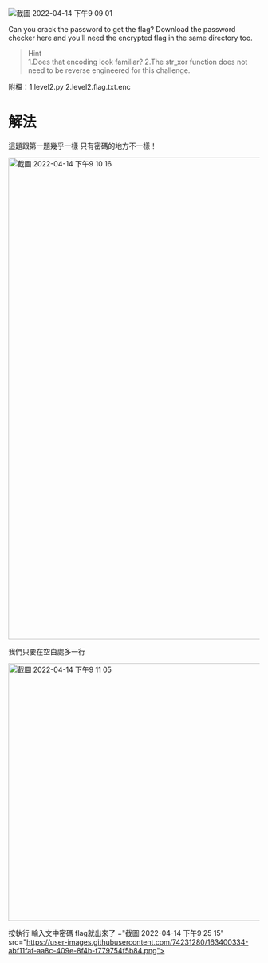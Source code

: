 ![截圖 2022-04-14 下午9 09 01](https://user-images.githubusercontent.com/74231280/163399582-dfdbc6b8-f986-4f64-9854-c6965ac2d5e7.png)

Can you crack the password to get the flag?
Download the password checker here and you'll need the encrypted flag in the same directory too.

> Hint  
> 1.Does that encoding look familiar?
> 2.The str_xor function does not need to be reverse engineered for this challenge.

附檔：1.level2.py  2.level2.flag.txt.enc
# 解法
這題跟第一題幾乎一樣 只有密碼的地方不一樣！

<img width="964" alt="截圖 2022-04-14 下午9 10 16" src="https://user-images.githubusercontent.com/74231280/163400470-08f535b0-3bfa-42b0-b184-b2d5c965ed07.png">

我們只要在空白處多一行

<img width="515" alt="截圖 2022-04-14 下午9 11 05" src="https://user-images.githubusercontent.com/74231280/163400031-b46915e7-6f7b-4d6b-b766-88e13f632592.png">



按執行 輸入文中密碼 flag就出來了
="截圖 2022-04-14 下午9 25 15" src="https://user-images.githubusercontent.com/74231280/163400334-abf11faf-aa8c-409e-8f4b-f779754f5b84.png">
